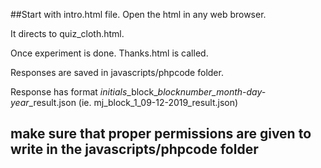 ##Start with intro.html file. Open the html in any web browser.

It directs to quiz_cloth.html.

Once experiment is done. Thanks.html is called.

Responses are saved in javascripts/phpcode folder. 


Response has format *initials*\_block\_*blocknumber_month-day-year*\_result.json
(ie. mj_block_1_09-12-2019_result.json)

## make sure that proper permissions are given to write in the javascripts/phpcode folder
